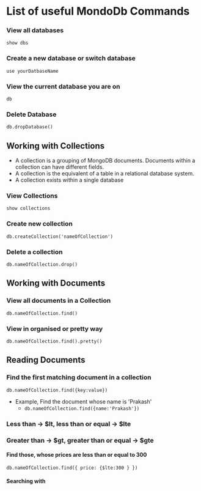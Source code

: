 # List of useful MondoDb Commands
### View all databases
```show dbs```

### Create a new database or switch database
```use yourDatbaseName```

### View the current database you are on
```db```

### Delete Database
```db.dropDatabase()```

## Working with Collections
- A collection is a grouping of MongoDB documents. Documents within a collection can have different fields. 
- A collection is the equivalent of a table in a relational database system. 
- A collection exists within a single database

### View Collections
```show collections```

### Create new collection
```db.createCollection('nameOfCollection')```

### Delete a collection
```db.nameOfCollection.drop()```

## Working with Documents
### View all documents in a Collection
```db.nameOfCollection.find()```

### View in organised or pretty way
```db.nameOfCollection.find().pretty()```

## Reading Documents
### Find the first matching document in a collection
```db.nameOfCollection.find({key:value})```
- Example, Find the document whose name is 'Prakash'
  - ```db.nameOfCollection.find({name:'Prakash'})```
 
 ### Less than -> $lt, less than or equal -> $lte
 ### Greater than -> $gt, greater than or equal -> $gte
 #### Find those, whose prices are less than or equal to 300
 ```db.nameOfCollection.find({ price: {$lte:300 } })```
 #### Searching with
 
 
